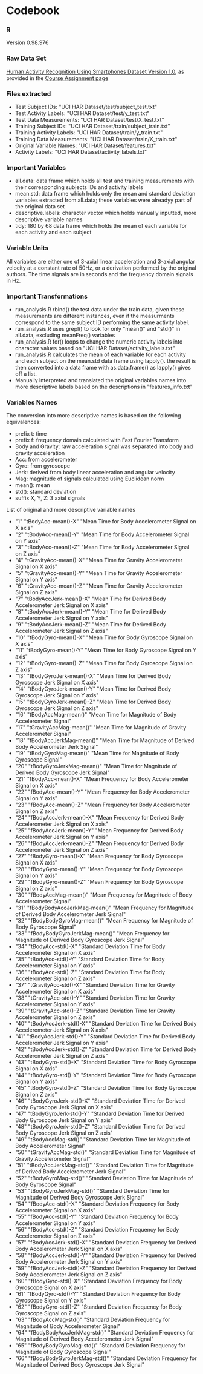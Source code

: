
# Codebook

### R
Version 0.98.976

### Raw Data Set
[Human Activity Recognition Using Smartphones Dataset
Version 1.0](https://d396qusza40orc.cloudfront.net/getdata%2Fprojectfiles%2FUCI%20HAR%20Dataset.zip), as provided in the [Course Assignment page](https://class.coursera.org/getdata-009/human_grading/view/courses/972587/assessments/3/submissions)

### Files extracted
  - Test Subject IDs: "UCI HAR Dataset/test/subject_test.txt"
  - Test Activity Labels: "UCI HAR Dataset/test/y_test.txt"
  - Test Data Measurements: "UCI HAR Dataset/test/X_test.txt" 
  - Training Subject IDs: "UCI HAR Dataset/train/subject_train.txt"
  - Training Activity Labels: "UCI HAR Dataset/train/y_train.txt"
  - Training Data Measurements: "UCI HAR Dataset/train/X_train.txt"
  - Original Variable Names: "UCI HAR Dataset/features.txt"
  - Activity Labels: "UCI HAR Dataset/activity_labels.txt"
  
### Important Variables
  - all.data: data frame which holds all test and training measurements with their corresponding subjects IDs and activity labels
  - mean.std: data frame which holds only the mean and standard deviation variables extracted from all.data; these variables were alreadyy part of the original data set
  - descriptive.labels: character vector which holds manually inputted, more descriptive variable names
  - tidy: 180 by 68 data frame which holds the mean of each variable for each activity and each subject
  
### Variable Units
All variables are either one of 3-axial linear acceleration and 3-axial angular velocity at a constant rate of 50Hz, or a derivation performed by the original authors. 
The time signals are in seconds and the frequency domain signals in Hz.

### Important Transformations
  - run_analysis.R rbind() the test data under the train data, given these measurements are different instances, even if the measurments correspond to the same subject ID performing the same activity label.
  - run_analysis.R uses grepl() to look for only "mean()" and "std()" in all.data, excluding meanFreq() variables
  - run_analysis.R for() loops to change the numeric activity labels into character values based on "UCI HAR Dataset/activity_labels.txt"
  - run_analysis.R calculates the mean of each variable for each activity and each subject on the mean.std data frame using lapply(). the result is then converted into a data frame with as.data.frame() as lapply() gives off a list.
  - Manually interpreted and translated the original variables names into more descriptive labels based on the descriptions in "features_info.txt"
  
### Variables Names
The conversion into more descriptive names is based on the following equivalences:
  - prefix t: time
  - prefix f: frequency domain calculated with Fast Fourier Transform
  - Body and Gravity: raw acceleration signal was separated into body and gravity acceleration
  - Acc: from accelerometer
  - Gyro: from gyroscope
  - Jerk: derived from body linear acceleration and angular velocity
  - Mag: magnitude of signals calculated using Euclidean norm
  - mean(): mean
  - std(): standard deviation
  - suffix X, Y, Z: 3 axial signals

List of original and more descriptive variable names
  - "1"	"tBodyAcc-mean()-X"	"Mean Time for Body Accelerometer Signal on X axis"
  - "2"	"tBodyAcc-mean()-Y"	"Mean Time for Body Accelerometer Signal on Y axis"
  - "3"	"tBodyAcc-mean()-Z"	"Mean Time for Body Accelerometer Signal on Z axis"
  - "4"	"tGravityAcc-mean()-X"	"Mean Time for Gravity Accelerometer Signal on X axis"
  - "5"	"tGravityAcc-mean()-Y"	"Mean Time for Gravity Accelerometer Signal on Y axis"
  - "6"	"tGravityAcc-mean()-Z"	"Mean Time for Gravity Accelerometer Signal on Z axis"
  - "7"	"tBodyAccJerk-mean()-X"	"Mean Time for Derived Body Accelerometer Jerk Signal on X axis"
  - "8"	"tBodyAccJerk-mean()-Y"	"Mean Time for Derived Body Accelerometer Jerk Signal on Y axis"
  - "9"	"tBodyAccJerk-mean()-Z"	"Mean Time for Derived Body Accelerometer Jerk Signal on Z axis"
  - "10"	"tBodyGyro-mean()-X"	"Mean Time for Body Gyroscope Signal on X axis"
  - "11"	"tBodyGyro-mean()-Y"	"Mean Time for Body Gyroscope Signal on Y axis"
  - "12"	"tBodyGyro-mean()-Z"	"Mean Time for Body Gyroscope Signal on Z axis"
  - "13"	"tBodyGyroJerk-mean()-X"	"Mean Time for Derived Body Gyroscope Jerk Signal on X axis"
  - "14"	"tBodyGyroJerk-mean()-Y"	"Mean Time for Derived Body Gyroscope Jerk Signal on Y axis"
  - "15"	"tBodyGyroJerk-mean()-Z"	"Mean Time for Derived Body Gyroscope Jerk Signal on Z axis"
  - "16"	"tBodyAccMag-mean()"	"Mean Time for Magnitude of Body Accelerometer Signal"
  - "17"	"tGravityAccMag-mean()"	"Mean Time for Magnitude of Gravity Accelerometer Signal"
  - "18"	"tBodyAccJerkMag-mean()"	"Mean Time for Magnitude of Derived Body Accelerometer Jerk Signal"
  - "19"	"tBodyGyroMag-mean()"	"Mean Time for Magnitude of Body Gyroscope Signal"
  - "20"	"tBodyGyroJerkMag-mean()"	"Mean Time for Magnitude of Derived Body Gyroscope Jerk Signal"
  - "21"	"fBodyAcc-mean()-X"	"Mean Frequency for Body Accelerometer Signal on X axis"
  - "22"	"fBodyAcc-mean()-Y"	"Mean Frequency for Body Accelerometer Signal on Y axis"
  - "23"	"fBodyAcc-mean()-Z"	"Mean Frequency for Body Accelerometer Signal on Z axis"
  - "24"	"fBodyAccJerk-mean()-X"	"Mean Frequency for Derived Body Accelerometer Jerk Signal on X axis"
  - "25"	"fBodyAccJerk-mean()-Y"	"Mean Frequency for Derived Body Accelerometer Jerk Signal on Y axis"
  - "26"	"fBodyAccJerk-mean()-Z"	"Mean Frequency for Derived Body Accelerometer Jerk Signal on Z axis"
  - "27"	"fBodyGyro-mean()-X"	"Mean Frequency for Body Gyroscope Signal on X axis"
  - "28"	"fBodyGyro-mean()-Y"	"Mean Frequency for Body Gyroscope Signal on Y axis"
  - "29"	"fBodyGyro-mean()-Z"	"Mean Frequency for Body Gyroscope Signal on Z axis"
  - "30"	"fBodyAccMag-mean()"	"Mean Frequency for Magnitude of Body Accelerometer Signal"
  - "31"	"fBodyBodyAccJerkMag-mean()"	"Mean Frequency for Magnitude of Derived Body Accelerometer Jerk Signal"
  - "32"	"fBodyBodyGyroMag-mean()"	"Mean Frequency for Magnitude of Body Gyroscope Signal"
  - "33"	"fBodyBodyGyroJerkMag-mean()"	"Mean Frequency for Magnitude of Derived Body Gyroscope Jerk Signal"
  - "34"	"tBodyAcc-std()-X"	"Standard Deviation Time for Body Accelerometer Signal on X axis"
  - "35"	"tBodyAcc-std()-Y"	"Standard Deviation Time for Body Accelerometer Signal on Y axis"
  - "36"	"tBodyAcc-std()-Z"	"Standard Deviation Time for Body Accelerometer Signal on Z axis"
  - "37"	"tGravityAcc-std()-X"	"Standard Deviation Time for Gravity Accelerometer Signal on X axis"
  - "38"	"tGravityAcc-std()-Y"	"Standard Deviation Time for Gravity Accelerometer Signal on Y axis"
  - "39"	"tGravityAcc-std()-Z"	"Standard Deviation Time for Gravity Accelerometer Signal on Z axis"
  - "40"	"tBodyAccJerk-std()-X"	"Standard Deviation Time for Derived Body Accelerometer Jerk Signal on X axis"
  - "41"	"tBodyAccJerk-std()-Y"	"Standard Deviation Time for Derived Body Accelerometer Jerk Signal on Y axis"
  - "42"	"tBodyAccJerk-std()-Z"	"Standard Deviation Time for Derived Body Accelerometer Jerk Signal on Z axis"
  - "43"	"tBodyGyro-std()-X"	"Standard Deviation Time for Body Gyroscope Signal on X axis"
  - "44"	"tBodyGyro-std()-Y"	"Standard Deviation Time for Body Gyroscope Signal on Y axis"
  - "45"	"tBodyGyro-std()-Z"	"Standard Deviation Time for Body Gyroscope Signal on Z axis"
  - "46"	"tBodyGyroJerk-std()-X"	"Standard Deviation Time for Derived Body Gyroscope Jerk Signal on X axis"
  - "47"	"tBodyGyroJerk-std()-Y"	"Standard Deviation Time for Derived Body Gyroscope Jerk Signal on Y axis"
  - "48"	"tBodyGyroJerk-std()-Z"	"Standard Deviation Time for Derived Body Gyroscope Jerk Signal on Z axis"
  - "49"	"tBodyAccMag-std()"	"Standard Deviation Time for Magnitude of Body Accelerometer Signal"
  - "50"	"tGravityAccMag-std()"	"Standard Deviation Time for Magnitude of Gravity Accelerometer Signal"
  - "51"	"tBodyAccJerkMag-std()"	"Standard Deviation Time for Magnitude of Derived Body Accelerometer Jerk Signal"
  - "52"	"tBodyGyroMag-std()"	"Standard Deviation Time for Magnitude of Body Gyroscope Signal"
  - "53"	"tBodyGyroJerkMag-std()"	"Standard Deviation Time for Magnitude of Derived Body Gyroscope Jerk Signal"
  - "54"	"fBodyAcc-std()-X"	"Standard Deviation Frequency for Body Accelerometer Signal on X axis"
  - "55"	"fBodyAcc-std()-Y"	"Standard Deviation Frequency for Body Accelerometer Signal on Y axis"
  - "56"	"fBodyAcc-std()-Z"	"Standard Deviation Frequency for Body Accelerometer Signal on Z axis"
  - "57"	"fBodyAccJerk-std()-X"	"Standard Deviation Frequency for Derived Body Accelerometer Jerk Signal on X axis"
  - "58"	"fBodyAccJerk-std()-Y"	"Standard Deviation Frequency for Derived Body Accelerometer Jerk Signal on Y axis"
  - "59"	"fBodyAccJerk-std()-Z"	"Standard Deviation Frequency for Derived Body Accelerometer Jerk Signal on Z axis"
  - "60"	"fBodyGyro-std()-X"	"Standard Deviation Frequency for Body Gyroscope Signal on X axis"
  - "61"	"fBodyGyro-std()-Y"	"Standard Deviation Frequency for Body Gyroscope Signal on Y axis"
  - "62"	"fBodyGyro-std()-Z"	"Standard Deviation Frequency for Body Gyroscope Signal on Z axis"
  - "63"	"fBodyAccMag-std()"	"Standard Deviation Frequency for Magnitude of Body Accelerometer Signal"
  - "64"	"fBodyBodyAccJerkMag-std()"	"Standard Deviation Frequency for Magnitude of Derived Body Accelerometer Jerk Signal"
  - "65"	"fBodyBodyGyroMag-std()"	"Standard Deviation Frequency for Magnitude of Body Gyroscope Signal"
  - "66"	"fBodyBodyGyroJerkMag-std()"	"Standard Deviation Frequency for Magnitude of Derived Body Gyroscope Jerk Signal"
